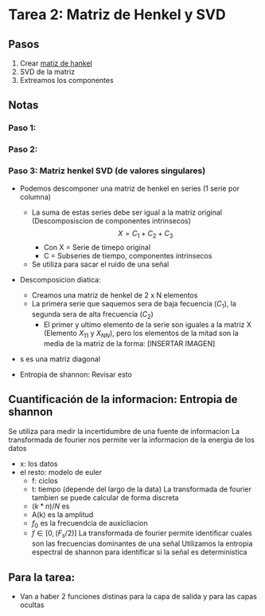 # Tarea 2: Matriz de Henkel y SVD

## Pasos
1) Crear [matiz de hankel](https://www.wikiwand.com/es/Matriz_de_Hankel) 
2) SVD de la matriz 
3) Extreamos los componentes


## Notas
### Paso 1:
### Paso 2:

### Paso 3: Matriz henkel SVD (de valores singulares)

* Podemos descomponer una matriz de henkel en series (1 serie por columna)
    * La suma de estas series debe ser igual a la matriz original (Descomposiscion de componentes intrinsecos)
    $$ X = C_1 + C_2 + C_3 $$
        * Con X = Serie de timepo original
        * C = Subseries de tiempo, componentes intrinsecos
    * Se utiliza para sacar el ruido de una señal

* Descomposicion diatica:
    * Creamos una matriz de henkel de 2 x N elementos
    * La primera serie que saquemos sera de baja fecuencia ($C_1$), la segunda sera de alta frecuencia ($C_2$)
        * El primer y ultimo elemento de la serie son iguales a la matriz X (Elemento $X_{11}$ y $X_{NN}$), pero los elementos de la mitad son la media de la matriz de la forma:
        [INSERTAR IMAGEN]
* s es una matriz diagonal 

* Entropia de shannon: Revisar esto

## Cuantificación de la informacion: Entropia de shannon
Se utiliza para medir la incertidumbre de una fuente de informacion
La transformada de fourier nos permite ver la informacion de la energia de los datos
* x: los datos
* el resto: modelo de euler
    * f: ciclos
    * t: tiempo (depende del largo de la data)
La transformada de fourier tambien se puede calcular de forma discreta
    * $(k*n)/N$ es 
    * A(k) es la amplitud
    * $f_0$ es la frecuendcia de auxicliacion
    * $f \in [0, (F_s/2)]$
La transformada de fourier permite identificar cuales son las frecuencias dominantes de una señal
Utilizamos la entropia espectral de shannon para identificar si la señal es deterministica

## Para la tarea:
* Van a haber 2 funciones distinas para la capa de salida y para las capas ocultas
